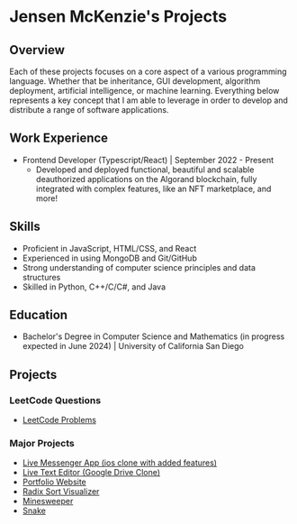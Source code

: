 # Jensen McKenzie's Projects
## Overview
Each of these projects focuses on a core aspect of a various programming language.
Whether that be inheritance, GUI development, algorithm deployment, artificial intelligence, or machine learning. Everything below represents a key concept that I am able to leverage in order to develop and distribute a range of software applications.

## Work Experience
- Frontend Developer (Typescript/React) | September 2022 - Present
  - Developed and deployed functional, beautiful and scalable deauthorized applications on the Algorand blockchain, fully integrated with complex features, like an NFT marketplace, and more!

## Skills
- Proficient in JavaScript, HTML/CSS, and React
- Experienced in using MongoDB and Git/GitHub
- Strong understanding of computer science principles and data structures
- Skilled in Python, C++/C/C#, and Java

## Education
- Bachelor's Degree in Computer Science and Mathematics (in progress expected in June 2024) | University of California San Diego

## Projects

### LeetCode Questions
- [LeetCode Problems](https://github.com/JensenMcKenzie/leetcode)

### Major Projects
- [Live Messenger App (ios clone with added features)](https://jensenmckenzie.github.io/messenger)
- [Live Text Editor (Google Drive Clone)](https://github.com/JensenMcKenzie/LiveTextEditor)
- [Portfolio Website](https://jensenmckenzie.github.io)
- [Radix Sort Visualizer](https://github.com/JensenMcKenzie/RadixSort)
- [Minesweeper](https://github.com/JensenMcKenzie/minesweeper)
- [Snake](https://github.com/JensenMcKenzie/snake)

